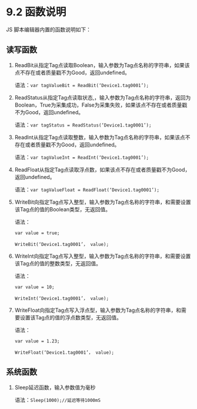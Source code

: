 # 9.2 函数说明

JS 脚本编辑器内置的函数说明如下：

## 读写函数

1. ReadBit从指定Tag点读取Boolean，输入参数为Tag点名称的字符串，如果该点不存在或者质量戳不为Good，返回undefined。

   语法：`var tagValueBit = ReadBit(‘Device1.tag0001’);`

2. ReadStatus从指定Tag点读取状态,，输入参数为Tag点名称的字符串，返回为Boolean，True为采集成功，False为采集失败，如果该点不存在或者质量戳不为Good，返回undefined。

   语法：`var tagStatus = ReadStatus(‘Device1.tag0001’);`

3. ReadInt从指定Tag点读取整数，输入参数为Tag点名称的字符串，如果该点不存在或者质量戳不为Good，返回undefined。

   语法：`var tagValueInt = ReadInt(‘Device1.tag0001’);`

4. ReadFloat从指定Tag点读取浮点数，如果该点不存在或者质量戳不为Good，返回undefined。

   语法：`var tagValueFloat = ReadFloat(‘Device1.tag0001’);`

5. WriteBit向指定Tag点写入整型，输入参数为Tag点名称的字符串，和需要设置该Tag点的值的Boolean类型，无返回值。

   语法：

   `var value = true;`

   `WriteBit(‘Device1.tag0001’， value);`

6. WriteInt向指定Tag点写入整型，输入参数为Tag点名称的字符串，和需要设置该Tag点的值的整数类型，无返回值。

   语法：

   `var value = 10;`

   `WriteInt(‘Device1.tag0001’， value);`

7. WriteFloat向指定Tag点写入浮点型，输入参数为Tag点名称的字符串，和需要设置该Tag点的值的浮点数类型，无返回值。

   语法：

   `var value = 1.23;`

   `WriteFloat(‘Device1.tag0001’， value);`

## 系统函数

1. Sleep延迟函数，输入参数值为毫秒

   语法：`Sleep(1000);//延迟等待1000mS`



